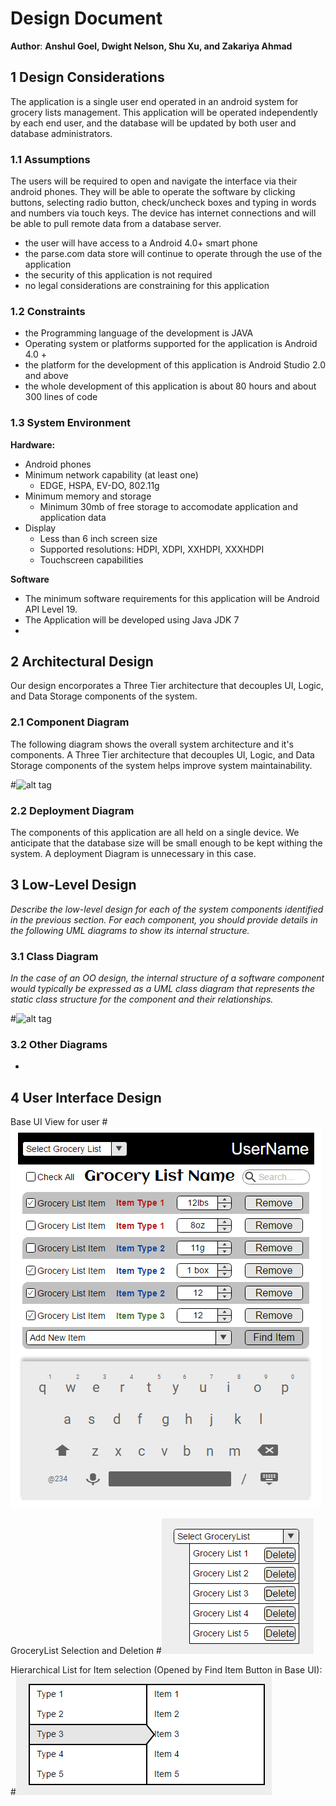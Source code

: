# Design Document
**Author**: **Anshul Goel, Dwight Nelson, Shu Xu, and Zakariya Ahmad**

## 1 Design Considerations
The application is a single user end operated in an android system for grocery lists management. This application will be operated independently by each end user, and the database will be updated by both user and database administrators.

### 1.1 Assumptions
The users will be required to open and navigate the interface via their android phones. They will be able to operate the software by clicking buttons, selecting radio button, check/uncheck boxes and typing in words and numbers via touch keys. The device has internet connections and will be able to pull remote data from a database server.
- the user will have access to a Android 4.0+ smart phone
- the parse.com data store will continue to operate through the use of the application
- the security of this application is not required
- no legal considerations are constraining for this application

### 1.2 Constraints
- the Programming language of the development is JAVA
- Operating system or platforms supported for the application is Android 4.0 +
- the platform for the development of this application is  Android Studio 2.0 and above
- the whole development of this application is about 80 hours and about 300 lines of code

### 1.3 System Environment

**Hardware:**

* Android phones
* Minimum network capability (at least one)
	* EDGE, HSPA, EV-DO, 802.11g
* Minimum memory and storage
	* Minimum 30mb of free storage to accomodate application and application data
* Display
	* Less than 6 inch screen size 
	* Supported resolutions: HDPI, XDPI, XXHDPI, XXXHDPI
	* Touchscreen capabilities

**Software**

* The minimum software requirements for this application will be Android API Level 19. 
* The Application will be developed using Java JDK 7
* 


## 2 Architectural Design

Our design encorporates a Three Tier architecture that decouples UI, Logic, and Data Storage components of the system. 

### 2.1 Component Diagram

The following diagram shows the overall system architecture and it's components. A Three Tier architecture that decouples UI, Logic, and Data Storage components of the system helps improve system maintainability.

#![alt tag](Images/ArchitectureComponent.png)


### 2.2 Deployment Diagram

The components of this application are all held on a single device. We anticipate that the database size will be small enough to be kept withing the system. A deployment Diagram is unnecessary in this case.

## 3 Low-Level Design

*Describe the low-level design for each of the system components identified in the previous section. For each component, you should provide details in the following UML diagrams to show its internal structure.*

### 3.1 Class Diagram

*In the case of an OO design, the internal structure of a software component would typically be expressed as a UML class diagram that represents the static class structure for the component and their relationships.*

#![alt tag](../Design-Team/images/design-team.png)

### 3.2 Other Diagrams
* 

## 4 User Interface Design

Base UI View for user
#![alt tag](Images/MockUp2.png)

GroceryList Selection and Deletion
#![alt tag](Images/ListsSelectDelete.png)

Hierarchical List for Item selection (Opened by Find Item Button in Base UI):
#![alt tag](Images/HierArchicalList.png)
